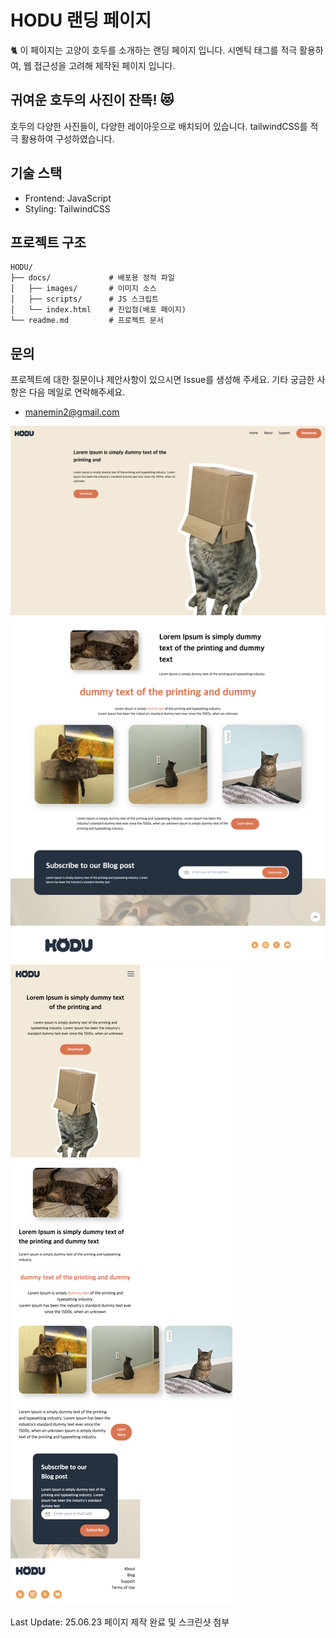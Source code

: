 # HODU 랜딩 페이지

🐈 이 페이지는 고양이 호두를 소개하는 랜딩 페이지 입니다.
시멘틱 태그를 적극 활용하여, 웹 접근성을 고려해 제작된 페이지 입니다.

## 귀여운 호두의 사진이 잔뜩! 😻

호두의 다양한 사진들이, 다양한 레이아웃으로 배치되어 있습니다.
tailwindCSS를 적극 활용하여 구성하였습니다.

## 기술 스택

- Frontend: JavaScript
- Styling: TailwindCSS

## 프로젝트 구조

```
HODU/
├── docs/             # 배포용 정적 파일
│   ├── images/       # 이미지 소스
│   ├── scripts/      # JS 스크립트
│   └── index.html    # 진입점(배포 페이지)
└── readme.md         # 프로젝트 문서
```

## 문의

프로젝트에 대한 질문이나 제안사항이 있으시면 Issue를 생성해 주세요. 기타 궁금한 사항은 다음 메일로 연락해주세요.

- manemin2@gmail.com

![데스크톱 버전](<127.0.0.1_5500_docs_index.html (1).png>)
![모바일 버전](<127.0.0.1_5500_docs_index.html (2).png>)

Last Update: 25.06.23 페이지 제작 완료 및 스크린샷 첨부
